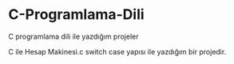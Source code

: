 # C-Programlama-Dili
C programlama dili ile yazdığım projeler

C ile Hesap Makinesi.c switch case yapısı ile yazdığım bir projedir.
